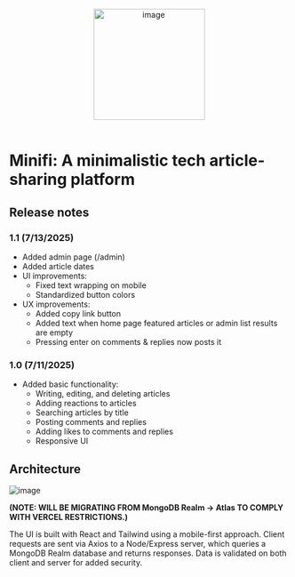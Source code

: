 <br/>
<div align="center">
  <img width="200" alt="image" src="https://github.com/user-attachments/assets/6be84766-1438-4dc2-b653-9118d840827a" />
</div>
<br/>

# Minifi: A minimalistic tech article-sharing platform

## Release notes
### 1.1 (7/13/2025)
* Added admin page (/admin)
* Added article dates
* UI improvements:
  * Fixed text wrapping on mobile
  * Standardized button colors
* UX improvements:
  * Added copy link button
  * Added text when home page featured articles or admin list results are empty
  * Pressing enter on comments & replies now posts it
### 1.0 (7/11/2025)
* Added basic functionality:
  * Writing, editing, and deleting articles
  * Adding reactions to articles
  * Searching articles by title
  * Posting comments and replies
  * Adding likes to comments and replies
  * Responsive UI

## Architecture
![image](https://github.com/user-attachments/assets/437f59d6-b8ed-47a7-bc83-ccad28305131)

**(NOTE: WILL BE MIGRATING FROM MongoDB Realm -> Atlas TO COMPLY WITH VERCEL RESTRICTIONS.)**

The UI is built with React and Tailwind using a mobile-first approach. Client requests are sent via Axios to a Node/Express server, which queries a MongoDB Realm database and returns responses. Data is validated on both client and server for added security.
